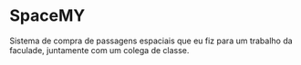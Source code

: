 # SpaceMY
Sistema de compra de passagens espaciais que eu fiz para um trabalho da faculade, juntamente com um colega de classe.
